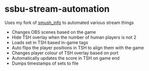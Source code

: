 # ssbu-stream-automation

Uses my fork of [smush_info](https://github.com/sticks-stuff/smush_info) to automated various stream things

- Changes OBS scenes based on the game
- Hide TSH overlay when the number of human players is not 2
- Loads set in TSH based in-game tags
- Auto flips the player positions in TSH to align them with the game
- Changes player colour of TSH overlay based on port
- Automatically updates the score in TSH on game end
- Dumps timestamps of sets to file
